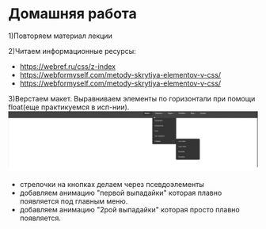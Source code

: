 ﻿# Домашняя работа


1)Повторяем материал лекции

2)Читаем информационные ресурсы:
 * https://webref.ru/css/z-index
 * https://webformyself.com/metody-skrytiya-elementov-v-css/
 * https://webformyself.com/metody-skrytiya-elementov-v-css/

3)Верстаем макет. Выравниваем элементы по горизонтали при помощи float(еще практикуемся в исп-нии).
![Alt Text](menu.png)
  * стрелочки на кнопках делаем через псевдоэлементы
  * добавляем анимацию "первой выпадайки" которая плавно появляется под главным меню.
  * добавляем анимацию "2рой выпадайки" которая просто плавно появляется.
